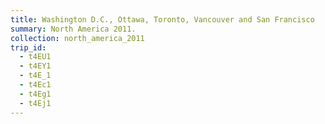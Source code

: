 ```yaml
---
title: Washington D.C., Ottawa, Toronto, Vancouver and San Francisco
summary: North America 2011.
collection: north_america_2011
trip_id:
  - t4EU1
  - t4EY1
  - t4E_1
  - t4Ec1
  - t4Eg1
  - t4Ej1
---
```

